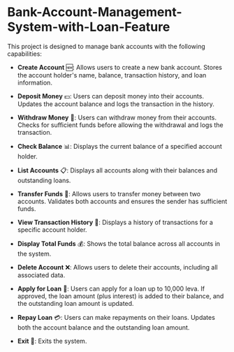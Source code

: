 # Bank-Account-Management-System-with-Loan-Feature
This project is designed to manage bank accounts with the following capabilities:

* **Create Account** 🆕:
Allows users to create a new bank account.
Stores the account holder's name, balance, transaction history, and loan information.

* **Deposit Money** 💵:
Users can deposit money into their accounts.
Updates the account balance and logs the transaction in the history.

* **Withdraw Money** 💸:
Users can withdraw money from their accounts.
Checks for sufficient funds before allowing the withdrawal and logs the transaction.

* **Check Balance** 📊:
Displays the current balance of a specified account holder.

* **List Accounts** 📋:
Displays all accounts along with their balances and outstanding loans.

* **Transfer Funds** 🔄:
Allows users to transfer money between two accounts.
Validates both accounts and ensures the sender has sufficient funds.

* **View Transaction History** 📜:
Displays a history of transactions for a specific account holder.

* **Display Total Funds** 💰:
Shows the total balance across all accounts in the system.

* **Delete Account** ❌:
Allows users to delete their accounts, including all associated data.

* **Apply for Loan** 🏦:
Users can apply for a loan up to 10,000 leva.
If approved, the loan amount (plus interest) is added to their balance, and the outstanding loan amount is updated.

* **Repay Loan** 💳:
Users can make repayments on their loans.
Updates both the account balance and the outstanding loan amount.

* **Exit** 🚪:
Exits the system.

